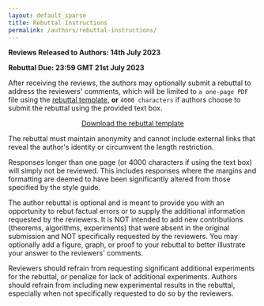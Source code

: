 ```yaml
---
layout: default_sparse
title: Rebuttal Instructions
permalink: /authors/rebuttal-instructions/
---
```


**Reviews Released to Authors: 14th July 2023**

**Rebuttal Due: 23:59 GMT 21st July 2023**


After receiving the reviews, the authors may optionally submit a rebuttal to address the reviewers' comments, which will be limited to `a one-page PDF` file using the [rebuttal template](https://www.bmvc2023.org/files/bmvc_rebuttal.zip), **or** `4000 characters` if authors choose to submit the rebuttal using the provided text box. 

<div class="row no-gutters pt-0 d-xs-block ">
    <div class="mb-1 pl-2 pr-2 mx-auto mx-sm-left col-xs-auto">
        <p style="text-align: center;"><a class="btn btn-primary" role="button" href="https://www.bmvc2023.org/files/bmvc_rebuttal.zip">Download the rebuttal template</a></p>
    </div>
</div>

The rebuttal must maintain anonymity and cannot include external links that reveal the author's identity or circumvent the length restriction. 

Responses longer than one page (or 4000 characters if using the text box) will simply not be reviewed. This includes responses where the margins and formatting are deemed to have been significantly altered from those specified by the style guide. 

The author rebuttal is optional and is meant to provide you with an opportunity to rebut factual errors or to supply the additional information requested by the reviewers. It is NOT intended to add new contributions (theorems, algorithms, experiments) that were absent in the original submission and NOT specifically requested by the reviewers. You may optionally add a figure, graph, or proof to your rebuttal to better illustrate your answer to the reviewers' comments.
 
Reviewers should refrain from requesting significant additional experiments for the rebuttal, or penalize for lack of additional experiments. Authors should refrain from including new experimental results in the rebuttal, especially when not specifically requested to do so by the reviewers.
